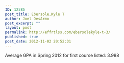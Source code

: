```yaml
---
ID: 12585
post_title: Ebersole,Kyle T
author: Joel DesArmo
post_excerpt: ""
layout: post
permalink: http://effrtlss.com/ebersolekyle-t-3/
published: true
post_date: 2012-11-02 20:52:31
---
```

<p>Average GPA in Spring 2012 for first course listed: 3.988</p>
